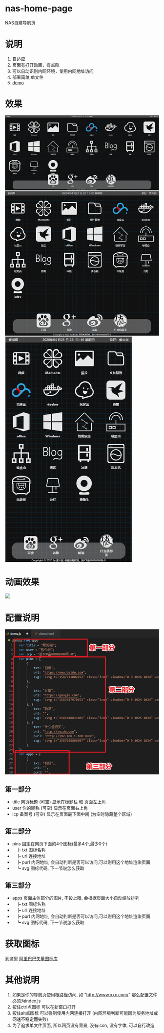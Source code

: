 # nas-home-page
NAS自建导航页

# 说明
1. 自适应
2. 页面有打开动画，有点酷
3. 可以自动识别内网环境，使用内网地址访问
4. 部署简单,单文件
5. [demo](https://blqw.github.io/nas-home-page/)
# 效果
![](img/0.png)
![](img/01.png)
![](img/02.png)

# 动画效果
![](img/3.gif)

# 配置说明
![](img/2.png)
## 第一部分
* title 网页标题 (可空) 显示在标题栏 和 页面左上角
* user 你的昵称 (可空) 显示在页面右上角
* icp 备案号 (可空) 显示在页面最下面中间 (为空时隐藏整个区域)

## 第二部分
* pins 固定在网页下面的4个图标(最多4个,最少0个)
* 　┣ txt 图标名称
* 　┣ url 连接地址
* 　┣ purl 内网地址, 会自动判断是否可以访问,可以则用这个地址渲染页面
* 　┗ svg 图标代码, 下一节说怎么获取

## 第三部分
* apps 页面主体部分的图片, 不设上限, 会根据页面大小自动缩放排列
* 　┣ txt 图标名称
* 　┣ url 连接地址
* 　┣ purl 内网地址, 会自动判断是否可以访问,可以则用这个地址渲染页面
* 　┗ svg 图标代码, 下一节说怎么获取
 
# 获取图标
到这里 [阿里巴巴矢量图标库](https://www.iconfont.cn/)

# 其他说明
1. 如果是你的导航页使用根路径访问, 如 "http://www.xxx.com/" 那么配置文件必须为index.js
2. 按住ctrl点图标 可以在新窗口打开
3. 按住alt点图标 可以强制使用内网连接打开 (内网环境判断可能因为服务地址或网速不稳定而失败)
4. 为了追求单文件页面, 所以网页没有背景, 没有icon, 没有字体, 可以自行改造
